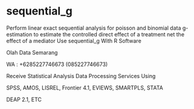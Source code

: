# sequential_g
Perform linear exact sequential analysis for poisson and binomial data g-estimation to estimate the controlled direct effect of a treatment net the effect of a mediator Use sequential_g With R Software

Olah Data Semarang

WA : +6285227746673 (085227746673)

Receive Statistical Analysis Data Processing Services Using

SPSS, AMOS, LISREL, Frontier 4.1, EVIEWS, SMARTPLS, STATA

DEAP 2.1, ETC
